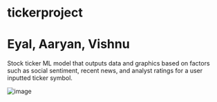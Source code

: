 # tickerproject
# Eyal, Aaryan, Vishnu
Stock ticker ML model that outputs data and graphics based on factors such as social sentiment, recent news, and analyst ratings for a user inputted ticker symbol.



![image](https://github.com/vishnuvvaradhan/tickerproject/assets/146493120/19aa7264-0257-4147-8ef5-d69f1e3433c4)
